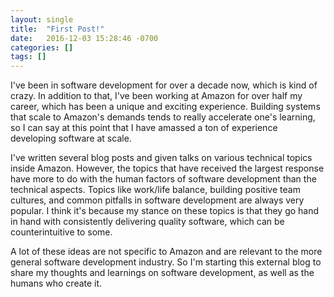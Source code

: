 ```yaml
---
layout: single
title:  "First Post!"
date:   2016-12-03 15:28:46 -0700
categories: []
tags: []
---
```


I've been in software development for over a decade now, which is kind of crazy. In addition to that, I've been working at Amazon for over half my career, which has been a unique and exciting experience. Building systems that scale to Amazon's demands tends to really accelerate one's learning, so I can say at this point that I have amassed a ton of experience developing software at scale.

I've written several blog posts and given talks on various technical topics inside Amazon. However, the topics that have received the largest response have more to do with the human factors of software development than the technical aspects. Topics like work/life balance, building positive team cultures, and common pitfalls in software development are always very popular. I think it's because my stance on these topics is that they go hand in hand with consistently delivering quality software, which can be counterintuitive to some.

A lot of these ideas are not specific to Amazon and are relevant to the more general software development industry. So I'm starting this external blog to share my thoughts and learnings on software development, as well as the humans who create it.
